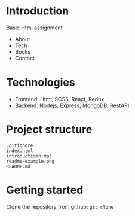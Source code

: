 # Introduction

Basic Html assignment

- About
- Tech
- Books
- Contact

# Technologies

- Frontend: Html, SCSS, React, Redux
- Backend: Nodejs, Express, MongoDB, RestAPI

# Project structure

    .gitignore
    index.html
    introductioin.mp3
    readme-example.png
    README.md

# Getting started

Clone the repository from github: `git clone`